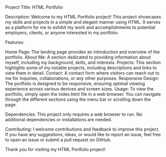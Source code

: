 
Project Title: HTML Portfolio

Description:
Welcome to my HTML Portfolio project! This project showcases my skills and projects in a simple and elegant manner using HTML. It serves as a platform for me to exhibit my work and accomplishments to potential employers, clients, or anyone interested in my portfolio.

Features:

Home Page: The landing page provides an introduction and overview of the portfolio.
About Me: A section dedicated to providing information about myself, including my background, skills, and interests.
Projects: This section highlights some of my notable projects, including descriptions and links to view them in detail.
Contact: A contact form where visitors can reach out to me for inquiries, collaborations, or any other purposes.
Responsive Design: The portfolio is designed to be responsive, ensuring optimal viewing experience across various devices and screen sizes.
Usage:
To view the portfolio, simply open the index.html file in a web browser. You can navigate through the different sections using the menu bar or scrolling down the page.

Dependencies:
This project only requires a web browser to run. No additional dependencies or installations are needed.

Contributing:
I welcome contributions and feedback to improve this project. If you have any suggestions, ideas, or would like to report an issue, feel free to open an issue or submit a pull request on GitHub.

Thank you for visiting my HTML Portfolio project!
